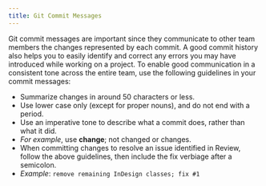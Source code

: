 ```yaml
---
title: Git Commit Messages
---
```


Git commit messages are important since they communicate to other team members the changes represented by each commit. A good commit history also helps you to easily identify and correct any errors you may have introduced while working on a project. To enable good communication in a consistent tone across the entire team, use the following guidelines in your commit messages:

*  Summarize changes in around 50 characters or less.
*  Use lower case only (except for proper nouns), and do not end with a period.
*  Use an imperative tone to describe what a commit does, rather than what it did.
  *  _For example_, use **change**; not changed or changes.
*  When committing changes to resolve an issue identified in Review, follow the above guidelines, then include the fix verbiage after a semicolon.
  *  _Example_: `remove remaining InDesign classes; fix #1`
